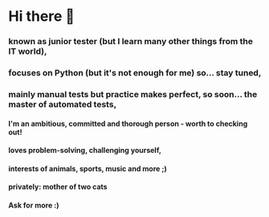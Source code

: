 # Hi there 👋

### known as junior tester (but I learn many other things from the IT world),
### focuses on Python (but it's not enough for me) so... stay tuned,
### mainly manual tests but practice makes perfect, so soon... the master of automated tests,
#### I'm an ambitious, committed and thorough person - worth to checking out!
#### loves problem-solving, challenging yourself,
#### interests of animals, sports, music and more ;)
#### privately: mother of two cats

#### Ask for more :)

